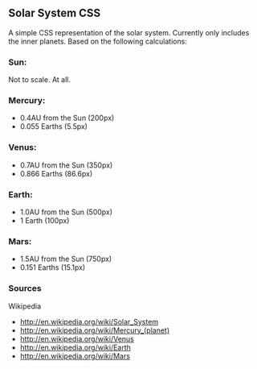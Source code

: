 ## Solar System CSS

A simple CSS representation of the solar system.  Currently only includes the inner planets.  Based on the following calculations:

### Sun:
Not to scale. At all.

### Mercury: 
- 0.4AU from the Sun (200px)
- 0.055 Earths (5.5px)

### Venus: 
- 0.7AU from the Sun (350px)
- 0.866 Earths (86.6px)

### Earth: 
- 1.0AU from the Sun (500px)
- 1 Earth (100px)

### Mars:
- 1.5AU from the Sun (750px)
- 0.151 Earths (15.1px)

### Sources

Wikipedia

- http://en.wikipedia.org/wiki/Solar_System
- http://en.wikipedia.org/wiki/Mercury_(planet)
- http://en.wikipedia.org/wiki/Venus
- http://en.wikipedia.org/wiki/Earth
- http://en.wikipedia.org/wiki/Mars

